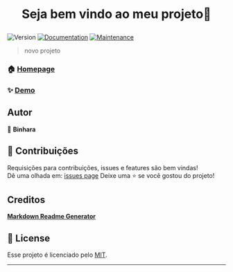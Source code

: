 <h1 align="center">

Seja bem vindo ao meu projeto👋

</h1>
<p>
<img alt="Version" src="https://img.shields.io/badge/version-0.0.1-blue.svg?cacheSeconds=2592000" />
<a href="https://github.com/pedroermarinho/markdown-readme-generator#readme" target="_blank"><img alt="Documentation" src="https://img.shields.io/badge/documentation-yes-brightgreen.svg" /></a>
<a href="https://github.com/AdrianoBinhara/RegisterBot/graphs/commit-activity" target="_blank"><img alt="Maintenance" src="https://img.shields.io/badge/Maintained%3F-yes-green.svg" /></a>

</p>

> novo projeto
### 🏠 [Homepage](https://github.com/AdrianoBinhara/RegisterBot)
### ✨ [Demo](https://github.com/AdrianoBinhara/RegisterBot)

## Autor
👤 **Binhara**


## 🤝 Contribuições
Requisições para contribuições, issues e features são bem vindas!<br />Dê uma olhada em: [issues page](https://github.com/AdrianoBinhara/RegisterBot/issues)
Deixe uma ⭐️ se você gostou do projeto!
## Creditos
**[Markdown Readme Generator](https://github.com/AdrianoBinhara/RegisterBot)**
## 📝 License

Esse projeto é licenciado pelo [MIT](https://github.com/AdrianoBinhara/RegisterBot/blob/master/LICENSE).

---